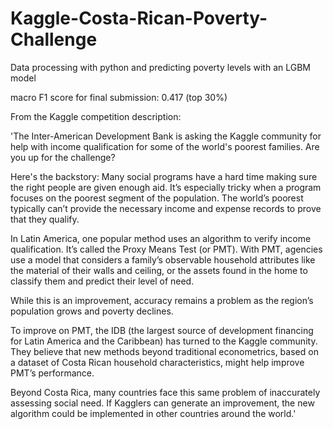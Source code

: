 # Kaggle-Costa-Rican-Poverty-Challenge
Data processing with python and predicting poverty levels with an LGBM model

macro F1 score for final submission: 0.417 (top 30%)

From the Kaggle competition description:

  'The Inter-American Development Bank is asking the Kaggle community for help with income qualification for some of the world's poorest families. Are you up for the challenge?

Here's the backstory: Many social programs have a hard time making sure the right people are given enough aid. It’s especially tricky when a program focuses on the poorest segment of the population. The world’s poorest typically can’t provide the necessary income and expense records to prove that they qualify.

In Latin America, one popular method uses an algorithm to verify income qualification. It’s called the Proxy Means Test (or PMT). With PMT, agencies use a model that considers a family’s observable household attributes like the material of their walls and ceiling, or the assets found in the home to classify them and predict their level of need.

While this is an improvement, accuracy remains a problem as the region’s population grows and poverty declines.

To improve on PMT, the IDB (the largest source of development financing for Latin America and the Caribbean) has turned to the Kaggle community. They believe that new methods beyond traditional econometrics, based on a dataset of Costa Rican household characteristics, might help improve PMT’s performance.

Beyond Costa Rica, many countries face this same problem of inaccurately assessing social need. If Kagglers can generate an improvement, the new algorithm could be implemented in other countries around the world.'

